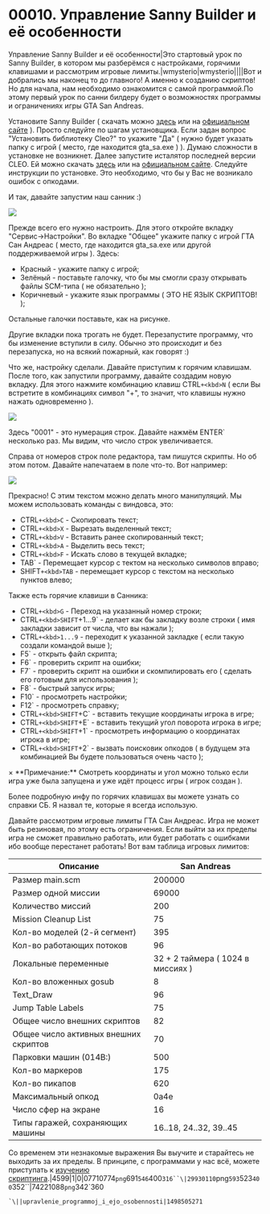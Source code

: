 # 00010. Управление Sanny Builder и её особенности

Управление Sanny Builder и её особенности|Это стартовый урок по Sanny Builder, в котором мы разберёмся с настройками, горячими клавишами и рассмотрим игровые лимиты.|wmysterio|wmysterio||||Вот и добрались мы наконец то до главного! А именно к созданию скриптов! Но для начала, нам необходимо ознакомится с самой программой.По этому первый урок по санни билдеру будет о возможностях программы и ограничениях игры GTA San Andreas.

Установите Sanny Builder ( скачать можно [здесь](../load/gta\_sa/programmy/sanny\_builder/69-1-0-15/) или на [официальном сайте](https://sannybuilder.com/ru/index.html) ). Просто следуйте по шагам установщика. Если задан вопрос "Установить библиотеку Cleo?" то укажите "Да" ( нужно будет указать папку с игрой ( место, где находится gta\_sa.exe ) ). Думаю сложности в установке не возникнет. Далее запустите исталятор последней версии CLEO. Ей можно скачать [здесь](../load/gta\_sa/programmy/cleo\_for\_gta\_sa/69-1-0-35/) или на [официальном сайте](http://cleo.li/). Cледуйте инструкции по установке. Это необходимо, что бы у Вас не возникало ошибок с опкодами.

И так, давайте запустим наш санник :)

![](https://github.com/wmysterio/scm-scripting-lessons/raw/resources/\_pu/0/07710774.png)

Прежде всего его нужно настроить. Для этого откройте вкладку "Сервис->Настройки". Во вкладке "Общее" укажите папку с игрой ГТА Сан Андреас ( место, где находится gta\_sa.exe или другой поддерживаемой игры ). Здесь:

* Красный - укажите папку с игрой;
* Зелёный - поставьте галочку, что бы мы смогли сразу открывать файлы SCM-типа ( не обязательно );
* Коричневый - укажите язык программы ( ЭТО НЕ ЯЗЫК СКРИПТОВ! );

Остальные галочки поставьте, как на рисунке.

Другие вкладки пока трогать не будет. Перезапустите программу, что бы изменение вступили в силу. Обычно это происходит и без перезапуска, но на всякий пожарный, как говорят :)

Что же, настройку сделали. Давайте приступим к горячим клавишам. После того, как запустили программу, давайте создадим новую вкладку. Для этого нажмите комбинацию клавиш CTRL`+<kbd>N` ( если Вы встретите в комбинациях символ "+", то значит, что клавишы нужно нажать одновременно ).

![](https://github.com/wmysterio/scm-scripting-lessons/raw/resources/\_pu/0/29930110.png)

Здесь "0001" - это нумерация строк. Давайте нажмём ENTER\` несколько раз. Мы видим, что число строк увеличивается.

Справа от номеров строк поле редактора, там пишутся скрипты. Но об этом потом. Давайте напечатаем в поле что-то. Вот например:

![](../\_pu/0/74221088.png)

Прекрасно! С этим текстом можно делать много манипуляций. Мы можем использовать команды с виндовса, это:

* CTRL`+<kbd>C` - Скопировать текст;
* CTRL`+<kbd>X` - Вырезать выделенный текст;
* CTRL`+<kbd>V` - Вставить ранее скопированный текст;
* CTRL`+<kbd>A` - Выделить весь текст;
* CTRL`+<kbd>F` - Искать слово в текущей вкладке;
* TAB\` - Перемещает курсор с тектом на несколько символов вправо;
* SHIFT`+<kbd>TAB` - перемещает курсор с текстом на несколько пунктов влево;

Также есть горячие клавиши в Санника:

* CTRL`+<kbd>G` - Переход на указанный номер строки;
* CTRL`+<kbd>SHIFT`+1...9\` - делает как бы закладку возле строки ( имя закладки зависит от числа, что вы нажали );
* CTRL`+<kbd>1...9` - переходит к указанной закладке ( если такую создали командой выше );
* F5\` - открыть файл скрипта;
* F6\` - проверить скрипт на ошибки;
* F7\` - проверить скрипт на ошибки и скомпилировать его ( сделать его готовым для использования );
* F8\` - быстрый запуск игры;
* F10\` - просмотреть настройки;
* F12\` - просмотреть справку;
* CTRL`+<kbd>SHIFT`+C\` - вставить текущие координаты игрока в игре;
* CTRL`+<kbd>SHIFT`+E\` - вставить текущий угол поворота игрока в игре;
* CTRL`+<kbd>SHIFT`+1\` - просмотреть информацию о координатах игрока в игре;
* CTRL`+<kbd>SHIFT`+2\` - вызвать поисковик опкодов ( в будущем эта комбинацией Вы будете пользоваться очень часто );

× \*\*Примечание:\*\* Смотреть координаты и угол можно только если игра уже была запущена и уже идёт процесс игры ( игрок создан ).

Более подробную инфу по горячих клавишах вы можете узнать со справки СБ. Я назвал те, которые я всегда использую.

Давайте рассмотрим игровые лимиты ГТА Сан Андреас. Игра не может быть резиновая, по этому есть ограничения. Если выйти за их пределы игра не сможет правильно работать, или будет работать с ошибками ибо вообще перестанет работать! Вот вам таблица игровых лимитов:

| Описание                              | San Andreas                       |
| ------------------------------------- | --------------------------------- |
| Размер main.scm                       | 200000                            |
| Размер одной миссии                   | 69000                             |
| Количество миссий                     | 200                               |
| Mission Cleanup List                  | 75                                |
| Кол-во моделей (2-й сегмент)          | 395                               |
| Кол-во работающих потоков             | 96                                |
| Локальные переменные                  | 32 + 2 таймера ( 1024 в миссиях ) |
| Кол-во вложенных gosub                | 8                                 |
| Text\_Draw                            | 96                                |
| Jump Table Labels                     | 75                                |
| Общее число внешних скриптов          | 82                                |
| Общее число активных внешних скриптов | 70                                |
| Парковки машин (014B:)                | 500                               |
| Кол-во маркеров                       | 175                               |
| Кол-во пикапов                        | 620                               |
| Максимальный опкод                    | 0a4e                              |
| Число сфер на экране                  | 16                                |
| Типы гаражей, сохраняющих машины      | 16..18, 24..32, 39..45            |

Со временем эти незнакомые выражения Вы выучите и старайтесь не выходить за их пределы. В принципе, с программами у нас всё, можете приступать к [изучению скриптинга](../publ/gta\_sa/obucheniye\_skriptinga/redaktirovanie\_main\_scm\_potoki\_i\_opkody\_chast\_1/34-1-0-11/).|4599|1|0|07710774`png`691`546`400`316``\|29930110`png`593`523`400`352\`\`|74221088`png`342\`360

```
`\||upravlenie_programmoj_i_ejo_osobennosti|1498505271
```
